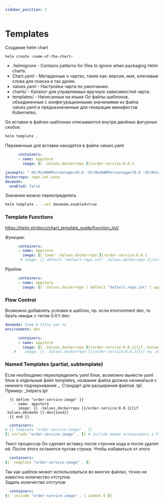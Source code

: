 ```yaml
---
sidebar_position: 2
---
```

# Templates

Создание helm chart
```bash
helm create <name-of-the-chart>
```
- .helmignore  -  Contains patterns for files to ignore when packaging Helm charts.
- Chart.yaml -  Метаданные о чартах, такие как: версия, имя, ключевые слова для поиска и так далее.
- values.yaml - Настройки чарта по умолчанию.
- charts/ - Каталог для управляемых вручную зависимостей чарта.
- templates/ - Написанные на языке Go файлы шаблонов, объединенные с конфигурационными значениями из файла values.yaml и предназначенные для генерации манифестов Kubernetes.

Go вставки в файлах-шаблонах описываются внутри двойных фигурных скобок: 

```bash
helm template .
```
Переменные для вставки находятся в файле values.yaml
```yaml
      containers:
      - name: appstore
        image: {{ .Values.dockerrepo }}/order-service:0.0.1
```
```yaml
javaopts: "-XX:MinRAMPercentage=30.0 -XX:MaxRAMPercentage=70.0 -XX:MetaspaceSize=96m -XX:MaxMetaspaceSize=256m"
dockerrepo: repo.int.zone
devmode:
  enabled: false
```
Значения можно переопределять
```bash
helm template . --set devmode.enabled=true
```

### Template Functions
https://helm.sh/docs/chart_template_guide/function_list/

Функции:
```yaml
      containers:
      - name: appstore
        image: {{ lower .Values.dockerrepo }}/order-service:0.0.1
       # image: {{ default "default.repo.int" .Values.dockerrepo }}/order-service:0.0.1
```

Pipeline:
```yaml
      containers:
      - name: appstore
        image: {{ .Values.dockerrepo | default "default.repo.int" | upper }}/order-service:0.0.1
```
### Flow Control
Возможно добавлять условия в шаблон, пр. если environment dev, то брать имидж с тэгом 0.0.1-dev:
```yaml
devmode: true # false yes no
environment: dev
```
```yaml
      containers:
      - name: appstore
        image: {{ .Values.dockerrepo }}/order-service:0.0.1{{if .Values.devmode }}-dev{{end}}
    #    image: {{ .Values.dockerrepo }}/order-service:0.0.1{{if eq .Values.environment "dev"}}-dev{{end}}
```

### Named Templates (partial, subtemplate)
Если необходимо переопределить yaml блок, возможно вынести yaml блок в отдельный файл templates, название файла должно начинаться с нижнего подчеркивания _.
Стандарт для расширения файлов .tpl.   
Пример: _helpers.tpl
```tpl
  {{ define "order-service-image" }}
    - name: appstore
      image: {{ .Values.dockerrepo }}/order-service:0.0.1{{if .Values.devmode }}-dev{{end}}
  {{ end }}
```

```yaml
  containers:
# {{ template "order-service-image" . }} 
{{ include "order-service-image" . }} # include можно использовать в Pipeline
```
Текст процессор Go сделает вставку после строчки кода и после удалит её. После этого останется пустая строка. Чтобы избавиться от этого
```yaml
  containers:
{{- template "order-service-image" . }} 
```
Так как шаблон может использоваться во многих файлах, точно не известно количество отступов.   
Задать количество отступов:
```yaml
  containers:
{{- include "order-service-image" . | indent 6 }} 
```